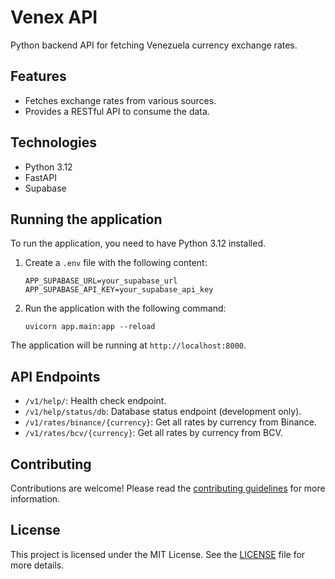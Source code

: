 # Venex API

Python backend API for fetching Venezuela currency exchange rates.

## Features

*   Fetches exchange rates from various sources.
*   Provides a RESTful API to consume the data.

## Technologies

*   Python 3.12
*   FastAPI
*   Supabase

## Running the application

To run the application, you need to have Python 3.12 installed.

1.  Create a `.env` file with the following content:

    ```
    APP_SUPABASE_URL=your_supabase_url
    APP_SUPABASE_API_KEY=your_supabase_api_key
    ```

2.  Run the application with the following command:

    ```
    uvicorn app.main:app --reload
    ```

The application will be running at `http://localhost:8000`.

## API Endpoints

*   `/v1/help/`: Health check endpoint.
*   `/v1/help/status/db`: Database status endpoint (development only).
*   `/v1/rates/binance/{currency}`: Get all rates by currency from Binance.
*   `/v1/rates/bcv/{currency}`: Get all rates by currency from BCV.

## Contributing

Contributions are welcome! Please read the [contributing guidelines](CONTRIBUTING.md) for more information.

## License

This project is licensed under the MIT License. See the [LICENSE](LICENSE) file for more details.
